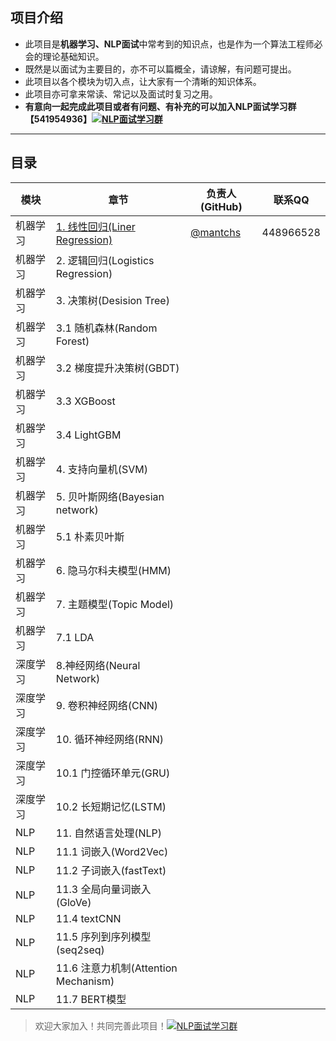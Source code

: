## 项目介绍

- 此项目是**机器学习、NLP面试**中常考到的知识点，也是作为一个算法工程师必会的理论基础知识。
- 既然是以面试为主要目的，亦不可以篇概全，请谅解，有问题可提出。
- 此项目以各个模块为切入点，让大家有一个清晰的知识体系。
- 此项目亦可拿来常读、常记以及面试时复习之用。
- **有意向一起完成此项目或者有问题、有补充的可以加入NLP面试学习群【541954936】<a target="_blank" href="//shang.qq.com/wpa/qunwpa?idkey=863f915b9178560bd32ca07cd090a7d9e6f5f90fcff5667489697b1621cecdb3"><img border="0" src="http://pub.idqqimg.com/wpa/images/group.png" alt="NLP面试学习群" title="NLP面试学习群"></a>**

------



## 目录

| 模块     | 章节                                                         | 负责人(GitHub)                         | 联系QQ    |
| -------- | ------------------------------------------------------------ | -------------------------------------- | --------- |
| 机器学习 | [1. 线性回归(Liner Regression)](https://github.com/NLP-LOVE/ML-NLP/blob/master/Machine%20Learning/Liner%20Regression/1.Liner%20Regression.md) | [@mantchs](https://github.com/mantchs) | 448966528 |
| 机器学习 | 2. 逻辑回归(Logistics Regression)                            |                                        |           |
| 机器学习 | 3. 决策树(Desision Tree)                                     |                                        |           |
| 机器学习 | 3.1 随机森林(Random Forest)                                  |                                        |           |
| 机器学习 | 3.2 梯度提升决策树(GBDT)                                     |                                        |           |
| 机器学习 | 3.3 XGBoost                                                  |                                        |           |
| 机器学习 | 3.4 LightGBM                                                 |                                        |           |
| 机器学习 | 4. 支持向量机(SVM)                                           |                                        |           |
| 机器学习 | 5. 贝叶斯网络(Bayesian network)                              |                                        |           |
| 机器学习 | 5.1 朴素贝叶斯                                               |                                        |           |
| 机器学习 | 6. 隐马尔科夫模型(HMM)                                       |                                        |           |
| 机器学习 | 7. 主题模型(Topic Model)                                     |                                        |           |
| 机器学习 | 7.1 LDA                                                      |                                        |           |
| 深度学习 | 8.神经网络(Neural Network)                                   |                                        |           |
| 深度学习 | 9. 卷积神经网络(CNN)                                         |                                        |           |
| 深度学习 | 10. 循环神经网络(RNN)                                        |                                        |           |
| 深度学习 | 10.1 门控循环单元(GRU)                                       |                                        |           |
| 深度学习 | 10.2 长短期记忆(LSTM)                                        |                                        |           |
| NLP      | 11. 自然语言处理(NLP)                                        |                                        |           |
| NLP      | 11.1 词嵌入(Word2Vec)                                        |                                        |           |
| NLP      | 11.2 子词嵌入(fastText)                                      |                                        |           |
| NLP      | 11.3 全局向量词嵌入(GloVe)                                   |                                        |           |
| NLP      | 11.4 textCNN                                                 |                                        |           |
| NLP      | 11.5 序列到序列模型(seq2seq)                                 |                                        |           |
| NLP      | 11.6 注意力机制(Attention Mechanism)                         |                                        |           |
| NLP      | 11.7 BERT模型                                                |                                        |           |



> 欢迎大家加入！共同完善此项目！<a target="_blank" href="//shang.qq.com/wpa/qunwpa?idkey=863f915b9178560bd32ca07cd090a7d9e6f5f90fcff5667489697b1621cecdb3"><img border="0" src="http://pub.idqqimg.com/wpa/images/group.png" alt="NLP面试学习群" title="NLP面试学习群"></a>
